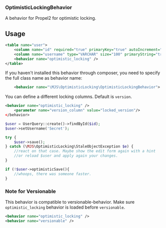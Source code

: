 ### OptimisticLockingBehavior

A behavior for Propel2 for optimistic locking.

## Usage

```xml
<table name="user">
    <column name="id" required="true" primaryKey="true" autoIncrement="true" type="INTEGER" />
    <column name="username" type="VARCHAR" size="100" primaryString="true" />
    <behavior name="optimistic_locking" />
</table>
```

If you haven't installed this behavior through composer, you need to specify the full class name as behavior name:

```xml
    <behavior name="\MJS\OptimisticLocking\OptimisticLockingBehavior">
```

You can define a different locking columns. Default is `version`.

```xml
<behavior name="optimistic_locking" />
    <parameter name="version_column" value="locked_version"/>
</behavior>
```

```php
$user = UserQuery::create()->findById($id);
$user->setUsername('Secret');

try {
    $user->save();
} catch (\MJS\OptimisticLocking\StaleObjectException $e) {
    //react on that case. Maybe show the edit form again with a hint
    //or reload $user and apply again your changes.
}

if (!$user->optimisticSave(){ 
    //whoops, there was someone faster.
}
```

### Note for Versionable

This behavior is compatible to versionable-behavior. Make sure `optimistic_locking` behavior is loaded before `versionable`.
 
```xml
<behavior name="optimistic_locking" />
<behavior name="versionable" />
```